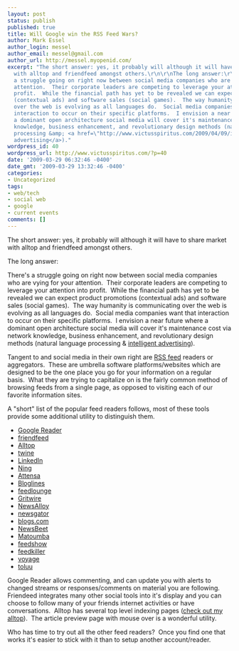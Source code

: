 ```yaml
---
layout: post
status: publish
published: true
title: Will Google win the RSS Feed Wars?
author: Mark Essel
author_login: messel
author_email: messel@gmail.com
author_url: http://messel.myopenid.com/
excerpt: "The short answer: yes, it probably will although it will have to share market
  with alltop and friendfeed amongst others.\r\n\r\nThe long answer:\r\n\r\nThere's
  a struggle going on right now between social media companies who are vying for your
  attention.  Their corporate leaders are competing to leverage your attention into
  profit.  While the financial path has yet to be revealed we can expect product promotions
  (contextual ads) and software sales (social games).  The way humanity is communicating
  over the web is evolving as all languages do.  Social media companies want that
  interaction to occur on their specific platforms.  I envision a near future where
  a dominant open architecture social media will cover it's maintenance cost via network
  knowledge, business enhancement, and revolutionary design methods (natural language
  processing &amp; <a href=\"http://www.victusspiritus.com/2009/04/09/intelligent-advertising-for-microbloggers-who-will-be-first-to-swim-in-the-riches/\">intelligent
  advertising</a>)."
wordpress_id: 40
wordpress_url: http://www.victusspiritus.com/?p=40
date: '2009-03-29 06:32:46 -0400'
date_gmt: '2009-03-29 13:32:46 -0400'
categories:
- Uncategorized
tags:
- web/tech
- social web
- google
- current events
comments: []
---
```

<p>The short answer: yes, it probably will although it will have to share market with alltop and friendfeed amongst others.</p>
<p>The long answer:</p>
<p>There's a struggle going on right now between social media companies who are vying for your attention.  Their corporate leaders are competing to leverage your attention into profit.  While the financial path has yet to be revealed we can expect product promotions (contextual ads) and software sales (social games).  The way humanity is communicating over the web is evolving as all languages do.  Social media companies want that interaction to occur on their specific platforms.  I envision a near future where a dominant open architecture social media will cover it's maintenance cost via network knowledge, business enhancement, and revolutionary design methods (natural language processing &amp; <a href="http://www.victusspiritus.com/2009/04/09/intelligent-advertising-for-microbloggers-who-will-be-first-to-swim-in-the-riches/">intelligent advertising</a>).<a id="more"></a><a id="more-40"></a></p>
<p>Tangent to and social media in their own right are <a href="http://en.wikipedia.org/wiki/RSS_%28file_format%29">RSS feed</a> readers or aggregators.  These are umbrella software platforms/websites which are designed to be the one place you go for your information on a regular basis.  What they are trying to capitalize on is the fairly common method of browsing feeds from a single page, as opposed to visiting each of our favorite information sites.</p>
<p>A "short" list of the popular feed readers follows, most of these tools provide some additional utility to distinguish them.</p>
<ul>
<li style="font-family: inherit;"><a href="http://www.google.com/reader/">Google Reader</a></li>
<li style="font-family: inherit;"><a href="http://friendfeed.com/">friendfeed</a></li>
<li style="font-family: inherit;"><a href="http://my.alltop.com/">Alltop</a></li>
<li style="font-family: inherit;"><a href="http://www.twine.com/">twine</a></li>
<li style="font-family: inherit;"><a href="http://www.linkedin.com/home">LinkedIn</a></li>
<li style="font-family: inherit;"><a href="http://www.ning.com/">Ning</a></li>
<li><a href="http://www.attensa.com/">Attensa</a></li>
<li><a href="http://www.bloglines.com/">Bloglines</a></li>
<li><a href="http://www.feedlounge.com/">feedlounge</a></li>
<li><a href="http://my.gritwire.com/">Gritwire</a></li>
<li><a href="http://www.newsalloy.com/">NewsAlloy</a></li>
<li><a href="http://www.newsgator.com/">newsgator</a></li>
<li><a href="http://www.blogs.com/">blogs.com</a></li>
<li><a href="http://newsbeet.com/">NewsBeet</a></li>
<li><a href="http://www.matoumba.com/">Matoumba</a></li>
<li><a href="http://reader.feedshow.com/">feedshow</a></li>
<li><a href="http://www.feedkiller.com/">feedkiller</a></li>
<li><a href="http://rssvoyage.com/">voyage</a></li>
<li><a href="http://www.toluu.com/">toluu</a></li>
</ul>
<p>Google Reader allows commenting, and can update you with alerts to changed streams or responses/comments on material you are following.  Friendeed integrates many other social tools into it's display and you can choose to follow many of your friends internet activities or have conversations.  Alltop has several top level indexing pages (<a href="http://my.alltop.com/VictusFate">check out my alltop</a>).  The article preview page with mouse over is a wonderful utility.</p>
<p>Who has time to try out all the other feed readers?  Once you find one that works it's easier to stick with it than to setup another account/reader.</p>
